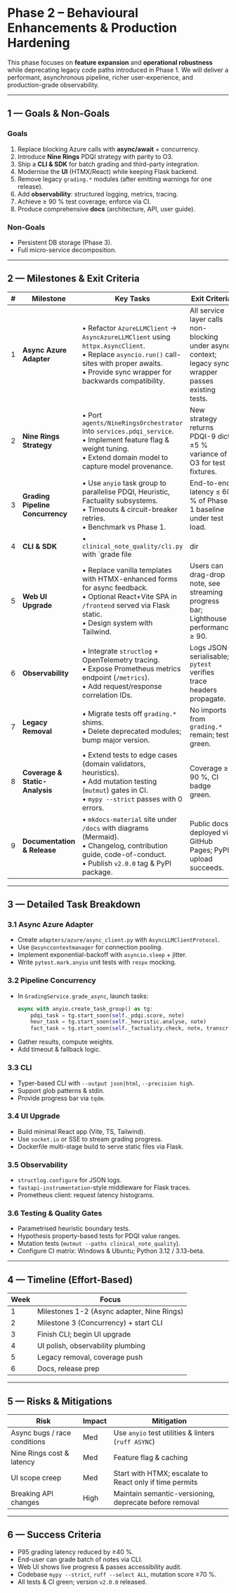 # Phase 2 – Behavioural Enhancements & Production Hardening

This phase focuses on **feature expansion** and **operational robustness** while deprecating legacy code paths introduced in Phase 1.  We will deliver a performant, asynchronous pipeline, richer user-experience, and production-grade observability.

---
## 1 — Goals & Non-Goals

### Goals
1. Replace blocking Azure calls with **async/await** + concurrency.
2. Introduce **Nine Rings** PDQI strategy with parity to O3.
3. Ship a **CLI & SDK** for batch grading and third-party integration.
4. Modernise the **UI** (HTMX/React) while keeping Flask backend.
5. Remove legacy `grading.*` modules (after emitting warnings for one release).
6. Add **observability**: structured logging, metrics, tracing.
7. Achieve ≥ 90 % test coverage; enforce via CI.
8. Produce comprehensive **docs** (architecture, API, user guide).

### Non-Goals
* Persistent DB storage (Phase 3).
* Full micro-service decomposition.

---
## 2 — Milestones & Exit Criteria

| # | Milestone | Key Tasks | Exit Criteria |
|---|-----------|-----------|---------------|
| 1 | **Async Azure Adapter** | • Refactor `AzureLLMClient` → `AsyncAzureLLMClient` using `httpx.AsyncClient`.<br>• Replace `asyncio.run()` call-sites with proper awaits.<br>• Provide sync wrapper for backwards compatibility. | All service layer calls non-blocking under async context; legacy sync wrapper passes existing tests. |
| 2 | **Nine Rings Strategy** | • Port `agents/NineRingsOrchestrator` into `services.pdqi_service`.<br>• Implement feature flag & weight tuning.<br>• Extend domain model to capture model provenance. | New strategy returns PDQI-9 dict ±5 % variance of O3 for test fixtures. |
| 3 | **Grading Pipeline Concurrency** | • Use `anyio` task group to parallelise PDQI, Heuristic, Factuality subsystems.<br>• Timeouts & circuit-breaker retries.<br>• Benchmark vs Phase 1. | End-to-end latency ≤ 60 % of Phase 1 baseline under test load. |
| 4 | **CLI & SDK** | • `clinical_note_quality/cli.py` with `grade file|dir|stdin` commands.<br>• Expose `ClinicalNoteGrader` high-level class.<br>• Package entry-points in `pyproject.toml`. | `pipx run clinical-note-quality grade sample.md` outputs JSON; documented in README. |
| 5 | **Web UI Upgrade** | • Replace vanilla templates with HTMX-enhanced forms for async feedback.<br>• Optional React+Vite SPA in `/frontend` served via Flask static.<br>• Design system with Tailwind. | Users can drag-drop note, see streaming progress bar; Lighthouse performance ≥ 90. |
| 6 | **Observability** | • Integrate `structlog` + OpenTelemetry tracing.<br>• Expose Prometheus metrics endpoint (`/metrics`).<br>• Add request/response correlation IDs. | Logs JSON-serialisable; `pytest` verifies trace headers propagate. |
| 7 | **Legacy Removal** | • Migrate tests off `grading.*` shims.<br>• Delete deprecated modules; bump major version. | No imports from `grading.*` remain; tests green. |
| 8 | **Coverage & Static-Analysis** | • Extend tests to edge cases (domain validators, heuristics).<br>• Add mutation testing (`mutmut`) gates in CI.<br>• `mypy --strict` passes with 0 errors. | Coverage ≥ 90 %, CI badge green. |
| 9 | **Documentation & Release** | • `mkdocs-material` site under `/docs` with diagrams (Mermaid).<br>• Changelog, contribution guide, code-of-conduct.<br>• Publish `v2.0.0` tag & PyPI package. | Public docs deployed via GitHub Pages; PyPI upload succeeds. |

---
## 3 — Detailed Task Breakdown

### 3.1 Async Azure Adapter
* Create `adapters/azure/async_client.py` with `AsyncLLMClientProtocol`.
* Use `@asynccontextmanager` for connection pooling.
* Implement exponential-backoff with `asyncio.sleep` + jitter.
* Write `pytest.mark.anyio` unit tests with `respx` mocking.

### 3.2 Pipeline Concurrency
* In `GradingService.grade_async`, launch tasks:
  ```python
  async with anyio.create_task_group() as tg:
      pdqi_task = tg.start_soon(self._pdqi.score, note)
      heur_task = tg.start_soon(self._heuristic.analyse, note)
      fact_task = tg.start_soon(self._factuality.check, note, transcript)
  ```
* Gather results, compute weights.
* Add timeout & fallback logic.

### 3.3 CLI
* Typer-based CLI with `--output json|html`, `--precision high`.
* Support glob patterns & stdin.
* Provide progress bar via `tqdm`.

### 3.4 UI Upgrade
* Build minimal React app (Vite, TS, Tailwind).
* Use `socket.io` or SSE to stream grading progress.
* Dockerfile multi-stage build to serve static files via Flask.

### 3.5 Observability
* `structlog.configure` for JSON logs.
* `fastapi-instrumentation`-style middleware for Flask traces.
* Prometheus client: request latency histograms.

### 3.6 Testing & Quality Gates
* Parametrised heuristic boundary tests.
* Hypothesis property-based tests for PDQI value ranges.
* Mutation tests (`mutmut --paths clinical_note_quality`).
* Configure CI matrix: Windows & Ubuntu; Python 3.12 / 3.13-beta.

---
## 4 — Timeline (Effort-Based)
| Week | Focus |
|------|-------|
| 1 | Milestones 1-2 (Async adapter, Nine Rings) |
| 2 | Milestone 3 (Concurrency) + start CLI |
| 3 | Finish CLI; begin UI upgrade |
| 4 | UI polish, observability plumbing |
| 5 | Legacy removal, coverage push |
| 6 | Docs, release prep |

---
## 5 — Risks & Mitigations
| Risk | Impact | Mitigation |
|------|--------|------------|
| Async bugs / race conditions | Med | Use `anyio` test utilities & linters (`ruff ASYNC`) |
| Nine Rings cost & latency | Med | Feature flag & caching |
| UI scope creep | Med | Start with HTMX; escalate to React only if time permits |
| Breaking API changes | High | Maintain semantic-versioning, deprecate before removal |

---
## 6 — Success Criteria
* P95 grading latency reduced by ≥40 %.
* End-user can grade batch of notes via CLI.
* Web UI shows live progress & passes accessibility audit.
* Codebase `mypy --strict`, `ruff --select ALL`, mutation score ≥70 %.
* All tests & CI green; version `v2.0.0` released. 